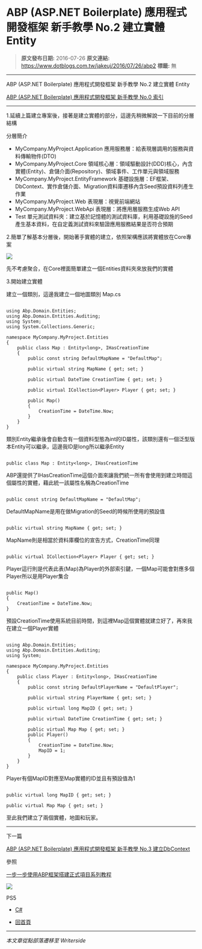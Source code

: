 # ABP (ASP.NET Boilerplate) 應用程式開發框架 新手教學 No.2 建立實體 Entity

> **原文發布日期:** 2016-07-26
> **原文連結:** https://www.dotblogs.com.tw/jakeuj/2016/07/26/abp2
> **標籤:** 無

---

ABP (ASP.NET Boilerplate) 應用程式開發框架 新手教學 No.2 建立實體 Entity

​[ABP (ASP.NET Boilerplate) 應用程式開發框架 新手教學 No.0 索引](https://dotblogs.com.tw/jakeuj/2016/07/28/abp0)

---

1.延續上篇建立專案後，接著是建立實體的部分，這邊先稍微解說一下目前的分層結構

分層簡介

* MyCompany.MyProject.Application
  應用服務層：給表現層調用的服務與資料傳輸物件(DTO)
* MyCompany.MyProject.Core
  領域核心層：領域驅動設計(DDD)核心，內含實體(Entity)、倉儲介面(Repository)、領域事件、工作單元與領域服務
* MyCompany.MyProject.EntityFramework
  基礎設施層：EF框架、DbContext、實作倉儲介面、Migration資料庫遷移內含Seed預設資料列產生作業
* MyCompany.MyProject.Web
  表現層：視覺前端網站
* MyCompany.MyProject.WebApi
  表現層：將應用層服務生成Web API
* Test
  單元測試資料夾：建立基於記憶體的測試資料庫，利用基礎設施的Seed產生基本資料，在自定義測試資料來驗證應用服務結果是否符合預期

2.簡單了解基本分層後，開始著手實體的建立，依照架構應該將實體放在Core專案

![](https://dotblogsfile.blob.core.windows.net/user/jakeuj/214c215c-1e80-4ac1-8e0a-bec8ad05535b/1469594040_81626.png)

先不考慮聚合，在Core裡面簡單建立一個Entities資料夾來放我們的實體

3.開始建立實體

建立一個類別，這邊我建立一個地圖類別 Map.cs

```

using Abp.Domain.Entities;
using Abp.Domain.Entities.Auditing;
using System;
using System.Collections.Generic;

namespace MyCompany.MyProject.Entities
{
    public class Map : Entity<long>, IHasCreationTime
    {
        public const string DefaultMapName = "DefaultMap";

        public virtual string MapName { get; set; }

        public virtual DateTime CreationTime { get; set; }

        public virtual ICollection<Player> Player { get; set; }

        public Map()
        {
            CreationTime = DateTime.Now;
        }
    }
}
```

類別Entity繼承後會自動含有一個資料型態為int的ID屬性，該類別還有一個泛型版本Entity<T>可以繼承，這邊我ID是long所以繼承Entity<long>

```

public class Map : Entity<long>, IHasCreationTime
```

ABP還提供了IHasCreationTime這個介面來讓我們統一所有會使用到建立時間這個屬性的實體，藉此統一該屬性名稱為CreationTime

```

public const string DefaultMapName = "DefaultMap";
```

DefaultMapName是用在做Migration的Seed的時候所使用的預設值

```

public virtual string MapName { get; set; }
```

MapName則是相當於資料庫欄位的宣告方式，CreationTime同理

```

public virtual ICollection<Player> Player { get; set; }
```

Player這行則是代表此表(Map)為Player的外部索引鍵，一個Map可能會對應多個Player所以是用Player集合

```

public Map()
{
    CreationTime = DateTime.Now;
}
```

預設CreationTime使用系統目前時間，到這裡Map這個實體就建立好了，再來我在建立一個Player實體

```

using Abp.Domain.Entities;
using Abp.Domain.Entities.Auditing;
using System;

namespace MyCompany.MyProject.Entities
{
    public class Player : Entity<long>, IHasCreationTime
    {
        public const string DefaultPlayerName = "DefaultPlayer";

        public virtual string PlayerName { get; set; }

        public virtual long MapID { get; set; }

        public virtual DateTime CreationTime { get; set; }

        public virtual Map Map { get; set; }
        public Player()
        {
            CreationTime = DateTime.Now;
            MapID = 1;
        }
    }
}
```

Player有個MapID對應至Map實體的ID並且有預設值為1

```

public virtual long MapID { get; set; }

public virtual Map Map { get; set; }
```

至此我們建立了兩個實體，地圖和玩家。

---

下一篇

[ABP (ASP.NET Boilerplate) 應用程式開發框架 新手教學 No.3 建立DbContext](https://dotblogs.com.tw/jakeuj/2016/07/27/abp3)

參照

[一步一步使用ABP框架搭建正式項目系列教程](http://www.cnblogs.com/farb/p/4849791.html)

![](https://card.psnprofiles.com/1/jakeuj.png)

PS5

* [C#](/jakeuj/Tags?qq=C%23)

* [回首頁](/jakeuj)

---

*本文章從點部落遷移至 Writerside*
